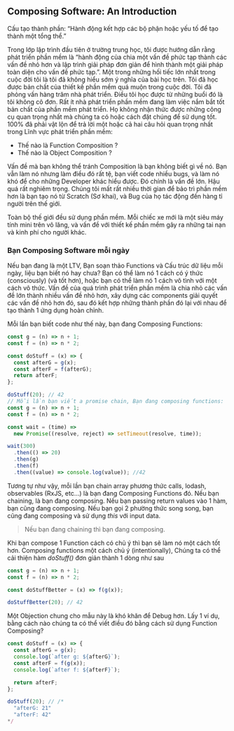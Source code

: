 ## Composing Software: An Introduction

Cấu tạo thành phần: “Hành động kết hợp các bộ phận hoặc yếu tố để tạo thành một tổng thể.”

Trong lớp lập trình đầu tiên ở trường trung học, tôi được hướng dẫn rằng phát triển phần mềm là “hành động của chia một vấn đề phức tạp thành các vấn đề nhỏ hơn và lập trình giải pháp đơn giản để hình thành một giải pháp toàn diện cho vấn đề phức tạp.”.
Một trong những hối tiếc lớn nhất trong cuộc đời tôi là tôi đã không hiểu sớm ý nghĩa của bài học trên. Tôi đã học được bản chất của thiết kế phần mềm quá muộn trong cuộc đời.
Tôi đã phỏng vấn hàng trăm nhà phát triển. Điều tôi học được từ những buổi đó là tôi không cô đơn. Rất ít nhà phát triển phần mềm đang làm việc nắm bắt tốt bản chất của phần mềm phát triển. Họ không nhận thức được những công cụ quan trọng nhất mà chúng ta có hoặc cách đặt chúng để sử dụng tốt. 100% đã phải vật lộn để trả lời một hoặc cả hai câu hỏi quan trọng nhất trong Lĩnh vực phát triển phần mềm:

- Thế nào là Function Composition ?
- Thế nào là Object Composition ?

Vấn đề mà bạn không thể tránh Composition là bạn không biết gì về nó. Bạn vẫn làm nó nhưng làm điều đó rất tệ, bạn viết code nhiều bugs, và làm nó khó để cho những Developer khác hiểu được. Đó chính là vấn đề lớn. Hậu quá rất nghiêm trọng. Chúng tôi mất rất nhiều thời gian để bảo trì phần mềm hơn là bạn tạo nó từ Scratch (Sơ khai), và Bug của họ tác động đến hàng tỉ người trên thế giới.

Toàn bộ thế giới đều sử dụng phần mềm. Mỗi chiếc xe mới là một siêu máy tính mini trên vô lăng, và vấn đề với thiết kế phần mềm gây ra những tai nạn và kinh phí cho người khác.

### Bạn Composing Software mỗi ngày

Nếu bạn đang là một LTV, Bạn soạn thảo Functions và Cấu trúc dữ liệu mỗi ngày, liệu bạn biết nó hay chưa? Bạn có thể làm nó 1 cách có ý thức (consciously) (và tốt hơn), hoặc bạn có thể làm nó 1 cách vô tình với một cách vô thức.
Vấn đề của quá trình phát triển phần mềm là chia nhỏ các vấn đề lớn thành nhiều vấn đề nhỏ hơn, xây dựng các components giải quyết các vấn đề nhỏ hơn đó, sau đó kết hợp những thành phần đó lại với nhau để tạo thành 1 ứng dụng hoàn chỉnh.

Mỗi lần bạn biết code như thế này, bạn đang Composing Functions:

```js
const g = (n) => n + 1;
const f = (n) => n * 2;

const doStuff = (x) => {
  const afterG = g(x);
  const afterF = f(afterG);
  return afterF;
};

doStuff(20); // 42
// Mỗi lần bạn viết a promise chain, Bạn đang composing functions:
const g = (n) => n + 1;
const f = (n) => n * 2;

const wait = (time) =>
  new Promise((resolve, reject) => setTimeout(resolve, time));

wait(300)
  .then(() => 20)
  .then(g)
  .then(f)
  .then((value) => console.log(value)); //42
```

Tương tự như vậy, mỗi lần bạn chain array phương thức calls, lodash, observables (RxJS, etc...) là bạn đang Composing Functions đó. Nếu bạn chaining, là bạn đang composing. Nếu bạn passing return values vào 1 hàm, bạn cũng đang composing. Nếu bạn gọi 2 phường thức song song, bạn cũng đang composing và sử dụng _this_ với input data.

> Nếu bạn đang chaining thì bạn đang composing.

Khi bạn compose 1 Function cách có chủ ý thì bạn sẽ làm nó một cách tốt hơn.
Composing functions một cách chủ ý (intentionally), Chúng ta có thể cải thiện hàm _doStuff()_ đơn giản thành 1 dòng như sau

```js
const g = (n) => n + 1;
const f = (n) => n * 2;

const doStuffBetter = (x) => f(g(x));

doStuffBetter(20); // 42
```

Một Objection chung cho mẫu này là khó khăn để Debug hơn. Lấy 1 ví dụ, bằng cách nào chúng ta có thể viết điều đó bằng cách sử dụng Function Composing?

```js
const doStuff = (x) => {
  const afterG = g(x);
  console.log(`after g: ${afterG}`);
  const afterF = f(g(x));
  console.log(`after f: ${afterF}`);

  return afterF;
};

doStuff(20); // /*
  "afterG: 21"
  "afterF: 42"
*/
```
